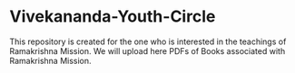 # Vivekananda-Youth-Circle

This repository is created for the one who is interested in the teachings of Ramakrishna Mission.
We will upload here PDFs of Books associated with Ramakrishna Mission.